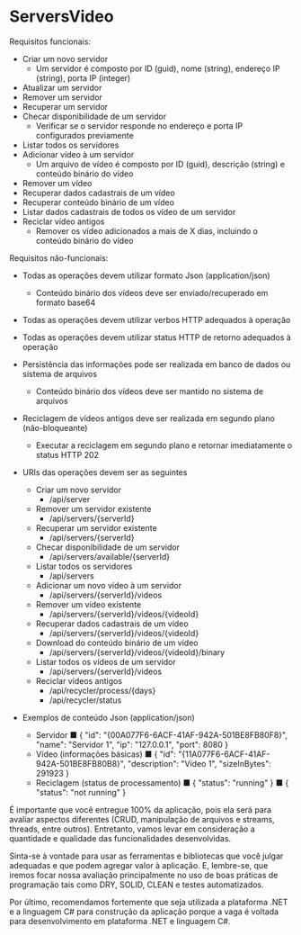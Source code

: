 # ServersVideo

Requisitos funcionais:
- Criar um novo servidor
    - Um servidor é composto por ID (guid), nome (string), endereço IP (string), porta IP (integer)
- Atualizar um servidor
- Remover um servidor
- Recuperar um servidor
- Checar disponibilidade de um servidor
    - Verificar se o servidor responde no endereço e porta IP configurados previamente
- Listar todos os servidores
- Adicionar vídeo à um servidor
    - Um arquivo de vídeo é composto por ID (guid), descrição (string) e conteúdo binário do vídeo
- Remover um vídeo
- Recuperar dados cadastrais de um vídeo
- Recuperar conteúdo binário de um vídeo
- Listar dados cadastrais de todos os vídeo de um servidor
- Reciclar vídeo antigos
    - Remover os vídeo adicionados a mais de X dias, incluindo o conteúdo binário do vídeo

Requisitos não-funcionais:  
- Todas as operações devem utilizar formato Json (application/json)
    - Conteúdo binário dos vídeos deve ser enviado/recuperado em formato base64
- Todas as operações devem utilizar verbos HTTP adequados à operação
- Todas as operações devem utilizar status HTTP de retorno adequados à operação
- Persistência das informações pode ser realizada em banco de dados ou sistema de arquivos
    - Conteúdo binário dos vídeos deve ser mantido no sistema de arquivos
- Reciclagem de vídeos antigos deve ser realizada em segundo plano (não-bloqueante)
    - Executar a reciclagem em segundo plano e retornar imediatamente o status HTTP 202
- URIs das operações devem ser as seguintes
    - Criar um novo servidor
        - /api/server
    - Remover um servidor existente
        - /api/servers/{serverId}
    - Recuperar um servidor existente
        - /api/servers/{serverId}
    - Checar disponibilidade de um servidor
        - /api/servers/available/{serverId}
    - Listar todos os servidores
        - /api/servers
    - Adicionar um novo vídeo à um servidor
        - /api/servers/{serverId}/videos
    - Remover um vídeo existente
        - /api/servers/{serverId}/videos/{videoId}
    - Recuperar dados cadastrais de um vídeo
        - /api/servers/{serverId}/videos/{videoId}
    - Download do conteúdo binário de um vídeo
        - /api/servers/{serverId}/videos/{videoId}/binary
    - Listar todos os vídeos de um servidor
        - /api/servers/{serverId}/videos
    - Reciclar vídeos antigos
        - /api/recycler/process/{days}
        - /api/recycler/status

- Exemplos de conteúdo Json (application/json)
    - Servidor
        ■ { "id": "{00A077F6-6ACF-41AF-942A-501BE8FB80F8}", "name":
"Servidor 1", "ip": "127.0.0.1", "port": 8080 }
    - Vídeo (informações básicas)
        ■ { "id": "{11A077F6-6ACF-41AF-942A-501BE8FB80B8}",
"description": "Vídeo 1", "sizeInBytes": 291923 }
    - Reciclagem (status de processamento)
        ■ { "status": "running" }
        ■ { "status": "not running" }

É importante que você entregue 100% da aplicação, pois ela será para avaliar aspectos diferentes (CRUD,
manipulação de arquivos e streams, threads, entre outros). Entretanto, vamos levar em consideração a
quantidade e qualidade das funcionalidades desenvolvidas.

Sinta-se à vontade para usar as ferramentas e bibliotecas que você julgar adequadas e que podem agregar
valor à aplicação. E, lembre-se, que iremos focar nossa avaliação principalmente no uso de boas práticas
de programação tais como DRY, SOLID, CLEAN e testes automatizados.

Por último, recomendamos fortemente que seja utilizada a plataforma .NET e a linguagem C# para
construção da aplicação porque a vaga é voltada para desenvolvimento em plataforma .NET e linguagem
C#.
